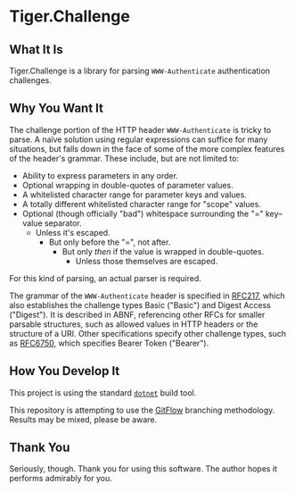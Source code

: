 # Tiger.Challenge

## What It Is

Tiger.Challenge is a library for parsing `WWW-Authenticate` authentication challenges.

## Why You Want It

The challenge portion of the HTTP header `WWW-Authenticate` is tricky to parse. A naïve solution using regular expressions can suffice for many situations, but falls down in the face of some of the more complex features of the header's grammar. These include, but are not limited to:

- Ability to express parameters in any order.
- Optional wrapping in double-quotes of parameter values.
- A whitelisted character range for parameter keys and values.
- A totally different whitelisted character range for "scope" values.
- Optional (though officially "bad") whitespace surrounding the "=" key–value separator.
    - Unless it's escaped.
        - But only before the "=", not after.
            - But only *then* if the value is wrapped in double-quotes.
                - Unless those themselves are escaped.

For this kind of parsing, an actual parser is required.

The grammar of the `WWW-Authenticate` header is specified in [RFC217](https://tools.ietf.org/html/rfc2617), which also establishes the challenge types Basic ("Basic") and Digest Access ("Digest"). It is described in ABNF, referencing other RFCs for smaller parsable structures, such as allowed values in HTTP headers or the structure of a URI. Other specifications specify other challenge types, such as [RFC6750](https://tools.ietf.org/html/rfc6750), which specifies Bearer Token ("Bearer").

<!--
### Hey, What about Other Challenge Types???

No one's asked for them yet. We standardized on "Bearer" here at Cimpress, so that's all that's needed for now. "Basic" and "Digest" should be easy enough to implement, if it comes down to it.
-->

## How You Develop It

This project is using the standard [`dotnet`](https://dot.net) build tool.

This repository is attempting to use the [GitFlow](http://jeffkreeftmeijer.com/2010/why-arent-you-using-git-flow/) branching methodology. Results may be mixed, please be aware.

## Thank You

Seriously, though. Thank you for using this software. The author hopes it performs admirably for you.
